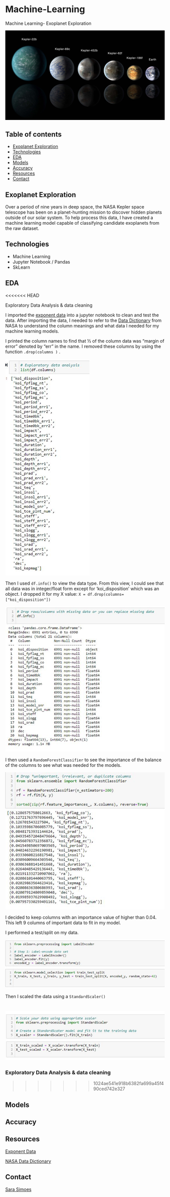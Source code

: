 # Machine-Learning
Machine Learning- Exoplanet Exploration

![exponants](Images/exoplanets.jpg)

## Table of contents
* [Exoplanet Exploration](#exoplanet-exploration)
* [Technologies](#technologies)
* [EDA](#eda)
* [Models](#models)
* [Accuracy](#accuracy)
* [Resources](#resources)
* [Contact](#contact)

## Exoplanet Exploration

Over a period of nine years in deep space, the NASA Kepler space telescope has been on a planet-hunting mission to discover hidden planets outside of our solar system. To help process this data, I have created a machine learning model capable of classifying candidate exoplanets from the raw dataset.

## Technologies
* Machine Learning 
* Jupyter Notebook / Pandas
* SkLearn

## EDA
<<<<<<< HEAD

Exploratory Data Analysis & data cleaning

I imported the [exponent data](https://github.com/RutgersCodingBootcamp/RUT-SOM-DATA-PT-09-2020-U-C/blob/master/02-Homework/21-Machine-Learning/Instructions/starter_code/exoplanet_data.csv) into a jupyter notebook to clean and test the data. After importing the data, I needed to refer to the [Data Dictionary](https://exoplanetarchive.ipac.caltech.edu/docs/API_kepcandidate_columns.html) from NASA to understand the column meanings and what data I needed for my machine learning models.

I printed the column names to find that ½ of the column data was “margin of error” denoted by “err” in the name. I removed these columns by using the function `.drop(columns )` . 

![clean columns](Images/clean_columns.JPG)

Then I used ` df.info() ` to view the data type. From this view, I could see that all data was in integer/float form except for ‘koi_disposition’ which was an object. I dropped it for my X value: `X = df.drop(columns=["koi_disposition"])`

![df info](Images/df_info.JPG)

I then used a `RandomForestClassifier` to see the importance of the balance of the columns to see what was needed for the models. 

![random forest](Images/random_forest.JPG)

I decided to keep columns with an importance value of higher than 0.04. This left 9 columns of important data to fit in my model. 

I performed a test/split on my data. 

![test split](Images/test_split.JPG)

Then I scaled the data using a `StandardScaler()` 

![scaler](Images/scaler.JPG)
=======
### Exploratory Data Analysis & data cleaning
>>>>>>> 1024ae541e918b6382fa699a45f490ced742e327

## Models

## Accuracy 

## Resources

[Exponent Data](https://github.com/RutgersCodingBootcamp/RUT-SOM-DATA-PT-09-2020-U-C/blob/master/02-Homework/21-Machine-Learning/Instructions/starter_code/exoplanet_data.csv)

[NASA Data Dictionary](https://exoplanetarchive.ipac.caltech.edu/docs/API_kepcandidate_columns.html)

## Contact

[Sara Simoes](https://github.com/Ssimoes48)
